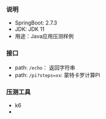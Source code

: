 ### 说明
* SpringBoot: 2.7.3
* JDK: JDK 11
* 用途：Java应用压测样例

### 接口

* path: `/echo`： 返回字符串
* path: `/pi?steps=xx`: 蒙特卡罗计算PI

### 压测工具

* k6
* 